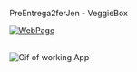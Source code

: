 PreEntrega2ferJen - VeggieBox
<br>

[![WebPage][1.2]][1]

[1.2]: https://res.cloudinary.com/ferjen/image/upload/v1670109429/veggieBox/img/logo/vb-logo_ds51mw.png
[1]: https://github.com/ferjencoder/veggieBox.git

<br>
<img align='center' src='./VeggieBox.gif' alt='Gif of working App'>
